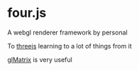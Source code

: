 # four.js

A webgl renderer framework by personal

To [threejs](https://github.com/mrdoob/three.js/) learning to a lot of things from it

[glMatrix](http://glmatrix.net/) is very useful
